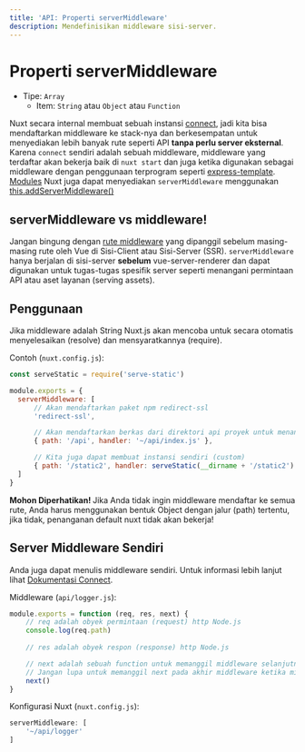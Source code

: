 ```yaml
---
title: 'API: Properti serverMiddleware'
description: Mendefinisikan middleware sisi-server.
---
```


# Properti serverMiddleware

- Tipe: `Array`
    - Item: `String` atau `Object` atau `Function`

Nuxt secara internal membuat sebuah instansi [connect](https://github.com/senchalabs/connect),
jadi kita bisa mendaftarkan middleware ke stack-nya dan berkesempatan
untuk menyediakan lebih banyak rute seperti API **tanpa perlu server eksternal**.
Karena `connect` sendiri adalah sebuah middleware, middleware yang terdaftar akan bekerja baik di `nuxt start`
dan juga ketika digunakan sebagai middleware dengan penggunaan terprogram seperti [express-template](https://github.com/nuxt-community/express-template).
[Modules](/guide/modules) Nuxt juga dapat menyediakan `serverMiddleware`
menggunakan [this.addServerMiddleware()](/api/internals-module-container#addservermiddleware-middleware-)

## serverMiddleware vs middleware!

Jangan bingung dengan [rute middleware](/guide/routing#middleware) yang dipanggil sebelum masing-masing rute oleh Vue di Sisi-Client atau Sisi-Server (SSR).
`serverMiddleware` hanya berjalan di sisi-server  **sebelum** vue-server-renderer dan dapat digunakan untuk tugas-tugas spesifik server seperti menangani permintaan API atau aset layanan (serving assets).

## Penggunaan

Jika middleware adalah String Nuxt.js akan mencoba untuk secara otomatis menyelesaikan (resolve) dan mensyaratkannya (require).

Contoh (`nuxt.config.js`):

```js
const serveStatic = require('serve-static')

module.exports = {
  serverMiddleware: [
      // Akan mendaftarkan paket npm redirect-ssl
      'redirect-ssl',

      // Akan mendaftarkan berkas dari direktori api proyek untuk menangani /api/*
      { path: '/api', handler: '~/api/index.js' },

      // Kita juga dapat membuat instansi sendiri (custom)
      { path: '/static2', handler: serveStatic(__dirname + '/static2') }
  ]
}
```

<p class="Alert Alert--danger"><b>Mohon Diperhatikan! </b> Jika Anda tidak ingin middleware mendaftar ke semua rute, Anda harus menggunakan bentuk Object dengan jalur (path) tertentu, jika tidak, penanganan default nuxt tidak akan bekerja!</p>

## Server Middleware Sendiri

Anda juga dapat menulis middleware sendiri. Untuk informasi lebih lanjut lihat [Dokumentasi Connect](https://github.com/senchalabs/connect#appusefn).

Middleware (`api/logger.js`):

```js
module.exports = function (req, res, next) {
    // req adalah obyek permintaan (request) http Node.js
    console.log(req.path)
    
    // res adalah obyek respon (response) http Node.js

    // next adalah sebuah function untuk memanggil middleware selanjutnya
    // Jangan lupa untuk memanggil next pada akhir middleware ketika middleware anda bukan sebuah titik pemberhentian (endpoint)!
    next()
}
```

Konfigurasi Nuxt (`nuxt.config.js`):

```js
serverMiddleware: [
    '~/api/logger'
]
```
